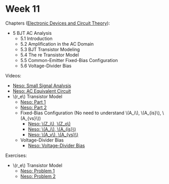 # Week 11

Chapters ([Electronic Devices and Circuit Theory](https://annas-archive.org/md5/1fec9964c4c69b9aedb545bc50eff5de)):
- 5 BJT AC Analysis
    - 5.1 Introduction
    - 5.2 Amplification in the AC Domain
    - 5.3 BJT Transistor Modeling
    - 5.4 The re Transistor Model
    - 5.5 Common-Emitter Fixed-Bias Configuration
    - 5.6 Voltage-Divider Bias

Videos:
- [Neso: Small Signal Analysis](https://www.youtube.com/watch?v=NESchIntkR8)
- [Neso: AC Equivalent Circuit](https://www.youtube.com/watch?v=0BRjXG6B3-w)
- \\(r_e\\) Transistor Model
    - [Neso: Part 1](https://www.youtube.com/watch?v=aLofpeLAIeo)
    - [Neso: Part 2](https://www.youtube.com/watch?v=aLofpeLAIeo)
    - Fixed-Bias Configuration  (No need to understand \\(A_i\\), \\(A_{is}\\), \\(A_{vs}\\))
        - [Neso: \\(Z_i\\), \\(Z_o\\)](https://www.youtube.com/watch?v=r9R6DsCNpMk)
        - [Neso: \\(A_i\\), \\(A_{is}\\)](https://www.youtube.com/watch?v=jtulJlpzTjE)
        - [Neso: \\(A_v\\), \\(A_{vs}\\)](https://www.youtube.com/watch?v=1YCSoDQSBiU)
    - Voltage-Divider Bias
        - [Neso: Voltage-Divider Bias](https://www.youtube.com/watch?v=D4KatFV4EXw)

Exercises:
- \\(r_e\\) Transistor Model
    - [Neso: Problem 1](https://www.youtube.com/watch?v=bBowTp4nTUU)
    - [Neso: Problem 2](https://www.youtube.com/watch?v=NWif9O4MTE4)
